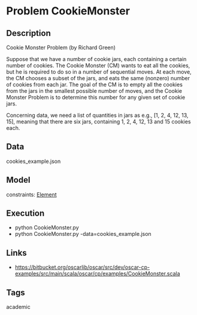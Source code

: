 # Problem CookieMonster
## Description
Cookie Monster Problem (by Richard Green)

Suppose that we have a number of cookie jars, each containing a certain number of cookies.
The Cookie Monster (CM) wants to eat all the cookies, but he is required to do so in a number
of sequential moves. At each move, the CM chooses a subset of the jars,
and eats the same (nonzero) number of cookies from each jar. The goal of the CM is to
empty all the cookies from the jars in the smallest possible number of moves, and the
Cookie Monster Problem is to determine this number for any given set of cookie jars.

Concerning data, we need a list of quantities in jars as e.g., [1, 2, 4, 12, 13, 15],
meaning that there are six jars, containing 1, 2, 4, 12, 13 and 15 cookies each.

## Data
  cookies_example.json

## Model
  constraints: [Element](http://pycsp.org/documentation/constraints/Element)

## Execution
  - python CookieMonster.py
  - python CookieMonster.py -data=cookies_example.json

## Links
  - https://bitbucket.org/oscarlib/oscar/src/dev/oscar-cp-examples/src/main/scala/oscar/cp/examples/CookieMonster.scala

## Tags
  academic
